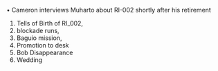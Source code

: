 • Cameron interviews Muharto about RI-002 shortly after his retirement
1. Tells of Birth of RI_002, 
2. blockade runs, 
3. Baguio mission,
4. Promotion to desk
5. Bob Disappearance
6. Wedding